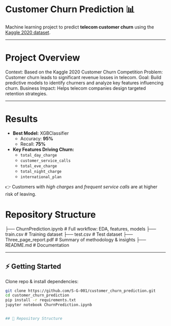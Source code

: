# Customer Churn Prediction 📊
Machine learning project to predict **telecom customer churn** using the [Kaggle 2020 dataset](https://www.kaggle.com/c/customer-churn-prediction-2020/overview).

----

# Project Overview
Context: Based on the Kaggle 2020 Customer Churn Competition
Problem: Customer churn leads to significant revenue losses in telecom.
Goal: Build predictive models to identify churners and analyze key features influencing churn.
Business Impact: Helps telecom companies design targeted retention strategies.

----

# Results
- **Best Model:** XGBClassifier  
  - Accuracy: **95%**  
  - Recall: **75%**  
- **Key Features Driving Churn:**  
  - `total_day_charge`  
  - `customer_service_calls`  
  - `total_eve_charge`  
  - `total_night_charge`  
  - `international_plan`

👉 Customers with *high charges* and *frequent service calls* are at higher risk of leaving.  

# Repository Structure
├── ChurnPrediction.ipynb # Full workflow: EDA, features, models
├── train.csv # Training dataset
├── test.csv # Test dataset
├── Three_page_report.pdf # Summary of methodology & insights
├── README.md # Documentation

---

## ⚡ Getting Started
Clone repo & install dependencies:
```bash
git clone https://github.com/S-G-001/customer_churn_prediction.git
cd customer_churn_prediction
pip install -r requirements.txt
jupyter notebook ChurnPrediction.ipynb


## 📂 Repository Structure
